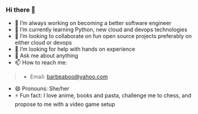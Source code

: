 ### Hi there 👋

- 🔭 I’m always working on becoming a better software engineer
- 🌱 I’m currently learning Python, new cloud and devops technologies
- 👯 I’m looking to collaborate on fun open source projects preferably on either cloud or devops
- 🤔 I’m looking for help with hands on experience
- 💬 Ask me about anything
- 📫 How to reach me: 
> - Email: barbeaboo@yahoo.com
- 😄 Pronouns: She/her
- ⚡ Fun fact: I love anime, books and pasta, challenge me to chess, and propose to me with a video game setup
